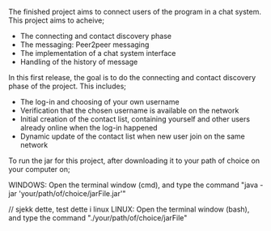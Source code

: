 The finished project aims to connect users of the program in a chat system. This project aims to acheive;
  * The connecting and contact discovery phase
  * The messaging: Peer2peer messaging
  * The implementation of a chat system interface
  * Handling of the history of message

In this first release, the goal is to do the connecting and contact discovery phase of the project. This includes;
  * The log-in and choosing of your own username
  * Verification that the chosen username is available on the network
  * Initial creation of the contact list, containing yourself and other users already online when the log-in happened
  * Dynamic update of the contact list when new user join on the same network

To run the jar for this project, after downloading it to your path of choice on your computer on;

WINDOWS: Open the terminal window (cmd), and type the command "java -jar 'your/path/of/choice/jarFile.jar'"

// sjekk dette, test dette i linux
LINUX: Open the terminal window (bash), and type the command "./your/path/of/choice/jarFile"